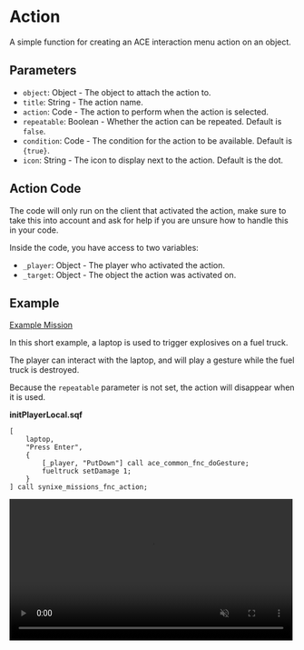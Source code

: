 # Action

A simple function for creating an ACE interaction menu action on an object.

## Parameters

- `object`: Object - The object to attach the action to.
- `title`: String - The action name.
- `action`: Code - The action to perform when the action is selected.
- `repeatable`: Boolean - Whether the action can be repeated. Default is `false`.
- `condition`: Code - The condition for the action to be available. Default is `{true}`.
- `icon`: String - The icon to display next to the action. Default is the dot.

## Action Code

The code will only run on the client that activated the action, make sure to
take this into account and ask for help if you are unsure how to
handle this in your code.

Inside the code, you have access to two variables:

- `_player`: Object - The player who activated the action.
- `_target`: Object - The object the action was activated on.

## Example

[Example Mission](https://github.com/SynixeContractors/Missions/tree/main/examples/FunctionAction.Stratis)

In this short example, a laptop is used to trigger explosives on a fuel truck.

The player can interact with the laptop, and will play a gesture while the fuel
truck is destroyed.

Because the `repeatable` parameter is not set, the action will disappear when it
is used.

**initPlayerLocal.sqf**
```sqf
[
    laptop,
    "Press Enter",
    {
        [_player, "PutDown"] call ace_common_fnc_doGesture;
        fueltruck setDamage 1;
    }
] call synixe_missions_fnc_action;
```

<video width="99%" loop muted markdown="1" controls>
    <source src="../../videos/fnc_synixe_action.webm" type="video/webm" markdown="1">
</video>
